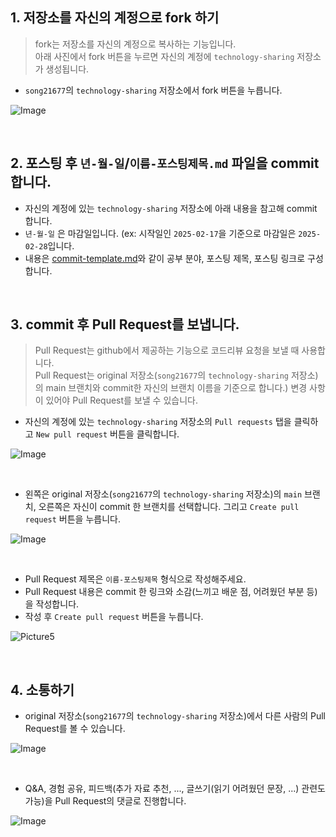 ## 1. 저장소를 자신의 계정으로 fork 하기

> fork는 저장소를 자신의 계정으로 복사하는 기능입니다. <br>
> 아래 사진에서 fork 버튼을 누르면 자신의 계정에 `technology-sharing` 저장소가 생성됩니다.

* `song21677`의 `technology-sharing` 저장소에서 fork 버튼을 누릅니다.

![Image](https://github.com/user-attachments/assets/0951ee32-e7d2-4c6b-b065-177b3eac8114)

<br>

## 2. 포스팅 후 `년-월-일`/`이름-포스팅제목.md` 파일을 commit 합니다.

* 자신의 계정에 있는 `technology-sharing` 저장소에 아래 내용을 참고해 commit 합니다.
* `년-월-일` 은 마감일입니다. (ex: 시작일인 `2025-02-17`을 기준으로 마감일은 `2025-02-28`입니다.
* 내용은 [commit-template.md](https://github.com/song21677/technology-sharing/blob/main/docs/commit_template.md)와 같이 공부 분야, 포스팅 제목, 포스팅 링크로 구성합니다.

<br>

## 3. commit 후 Pull Request를 보냅니다.
> Pull Request는 github에서 제공하는 기능으로 코드리뷰 요청을 보낼 때 사용합니다. <br>
> Pull Request는 original 저장소(`song21677`의 `technology-sharing` 저장소)의 main 브랜치와 commit한 자신의 브랜치 이름을 기준으로 합니다.)
> 변경 사항이 있어야 Pull Request를 보낼 수 있습니다.

* 자신의 계정에 있는 `technology-sharing` 저장소의 `Pull requests` 탭을 클릭하고 `New pull request` 버튼을 클릭합니다.

![Image](https://github.com/user-attachments/assets/e690e385-69f9-4037-a337-5b86fbe1d9f8)

<br> 

* 왼쪽은 original 저장소(`song21677`의 `technology-sharing` 저장소)의 `main` 브랜치, 오른쪽은 자신이 commit 한 브랜치를 선택합니다. 그리고 `Create pull request` 버튼을 누릅니다.

![Image](https://github.com/user-attachments/assets/fb326ed7-e8f0-45e3-b4fb-483c899c07ee)

<br>

* Pull Request 제목은 `이름-포스팅제목` 형식으로 작성해주세요.
* Pull Request 내용은 commit 한 링크와 소감(느끼고 배운 점, 어려웠던 부분 등)을 작성합니다.
* 작성 후 `Create pull request` 버튼을 누릅니다.

![Picture5](https://github.com/user-attachments/assets/7e66033f-1f54-4450-8edf-f36990f8b77b)

<br>

## 4. 소통하기
* original 저장소(`song21677`의 `technology-sharing` 저장소)에서 다른 사람의 Pull Request를 볼 수 있습니다.

![Image](https://github.com/user-attachments/assets/b09de331-cd57-4646-9e0a-e0fc4017d0cd)

<br>

* Q&A, 경험 공유, 피드백(추가 자료 추천, ..., 글쓰기(읽기 어려웠던 문장, ...) 관련도 가능)을 Pull Request의 댓글로 진행합니다.

![Image](https://github.com/user-attachments/assets/bd576519-1c4b-4dc7-ad4d-c964223debfb)
